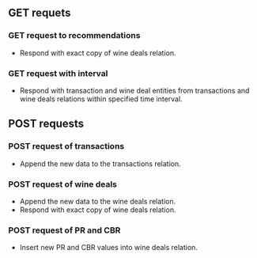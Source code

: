 ## GET requets
### GET request to recommendations
- Respond with exact copy of wine deals relation.

### GET request with interval
- Respond with transaction and wine deal entities from transactions and wine deals relations within specified time interval.

## POST requests
### POST request of transactions
- Append the new data to the transactions relation.

### POST request of wine deals
- Append the new data to the wine deals relation.
- Respond with exact copy of wine deals relation.

### POST request of PR and CBR
- Insert new PR and CBR values into wine deals relation.
